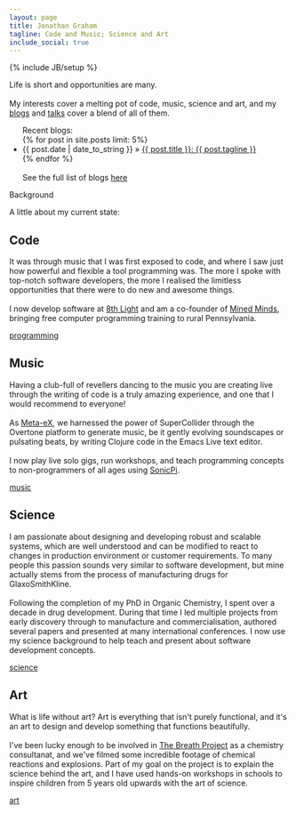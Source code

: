 ```yaml
---
layout: page
title: Jonathan Graham
tagline: Code and Music; Science and Art
include_social: true
---
```

{% include JB/setup %}

<section id="research" class="centered">
  <p>Life is short and opportunities are many.<br><br> My interests cover a melting pot of code, music, science and art, and my <a href="../blog.html">blogs</a> and <a href="../talks.html">talks</a> cover a blend of all of them.</p>
</section>
<section>
  <ul class="research">
    Recent blogs:<br> 
    {% for post in site.posts limit: 5%}
      <li><span>{{ post.date | date_to_string }}</span> &raquo; <a href="{{ post.url }}">{{ post.title }}: {{ post.tagline }}</a></li>
    {% endfor %}
    <br><br>See the full list of blogs <a href="../blog.html">here</a>
  </ul>
</section>
<section id="research" class="centered">
  <p class="section-title"><span>Background</span></p>
  <p>A little about my current state:</p>
  <section>
    <article class="research-item">
      <h2>Code</h2>
      <p>It was through music that I was first exposed to code, and where I saw just how powerful and flexible a tool programming was. The more I spoke with top-notch software developers, the more I realised the limitless opportunities that there were to do new and awesome things.<br><br>I now develop software at <a href="http://8thlight.com">8th Light</a> and am a co-founder of <a href="http://minedminds.github.io/">Mined Minds</a>, bringing free computer programming training to rural Pennsylvania.</p>
      <div class="more">
        <a href="code.html" class="button">programming</a>
      </div>
    </article>
    <article class="research-item">
      <h2>Music</h2>
      <p>Having a club-full of revellers dancing to the music you are creating live through the writing of code is a truly amazing experience, and one that I would recommend to everyone! <br><br>As <a href="http://meta-ex.com">Meta-eX</a>, we harnessed the power of SuperCollider through the Overtone platform to generate music, be it gently evolving soundscapes or pulsating beats, by writing Clojure code in the Emacs Live text editor. <br><br>I now play live solo gigs, run workshops, and teach programming concepts to non-programmers of all ages using <a href="http://sonic-pi.net">SonicPi</a>.</p>
      <div class="more">
        <a href="music.html" class="button">music</a>
      </div>
    </article>
  </section>
</section>
<section>
  <section>
    <article class="research-item">
      <h2>Science</h2>
      <p>I am passionate about designing and developing robust and scalable systems, which are well understood and can be modified to react to changes in production environment or customer requirements. To many people this passion sounds very similar to software development, but mine actually stems from the process of manufacturing drugs for GlaxoSmithKline.<br><br>Following the completion of my PhD in Organic Chemistry, I spent over a decade in drug development. During that time I led multiple projects from early discovery through to manufacture and commercialisation, authored several papers and presented at many international conferences. I now use my science background to help teach and present about software development concepts.   </p>
      <div class="more">
        <a href="science.html" class="button">science</a>
      </div>
    </article>
    <article class="research-item">
      <h2>Art</h2>
      <p>What is life without art? Art is everything that isn't purely functional, and it's an art to design and develop something that functions beautifully.<br><br> I've been lucky enough to be involved in <a href="http://www.breathproject.net">The Breath Project</a> as a chemistry consultanat, and we've filmed some incredible footage of chemical reactions and explosions. Part of my goal on the project is to explain the science behind the art, and I have used hands-on workshops in schools to inspire children from 5 years old upwards with the art of science.</p>
      <div class="more">
        <a href="art.html" class="button">art</a>
      </div>
    </article>
  </section>
</section>